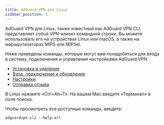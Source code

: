 ```yaml
---
title: AdGuard VPN для Linux
sidebar_position: 1
---
```


AdGuard VPN для Linux, также известный как AdGuard VPN CLI, представляет собой VPN-клиент командной строки. Вы можете использовать его на устройствах Linux или macOS, а также на маршрутизаторах MIPS или MIPSel.

Ниже приведены команды, которые могут вам понадобиться для входа в систему, подключения и управления настройками AdGuard VPN.

- [Установка и удаление](/adguard-vpn-for-linux/installation)
- [Вход, подключение и обновление](/adguard-vpn-for-linux/login)
- [Настройки](/adguard-vpn-for-linux/settings)
- [Отправка отзыва](/adguard-vpn-for-linux/feedback)

В Linux нажмите «Ctrl+Alt+T». На вашем Mac введите «Терминал» в поле поиска.

Чтобы просмотреть все доступные команды, введите:

```
adguardvpn-cli --help-all
```

